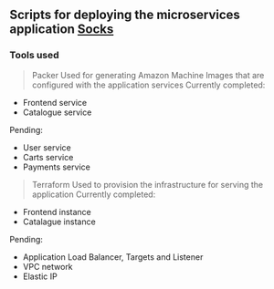 ## Scripts for deploying the microservices application [Socks](https://github.com/microservices-demo)

### Tools used
> Packer
Used for generating Amazon Machine Images that are configured with the application services
Currently completed:
- Frontend service
- Catalogue service

Pending:
- User service
- Carts service
- Payments service

> Terraform
Used to provision the infrastructure for serving the application
Currently completed:
- Frontend instance
- Catalague instance

Pending:
- Application Load Balancer, Targets and Listener
- VPC network
- Elastic IP
